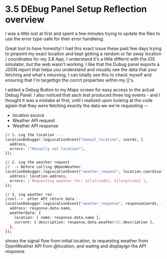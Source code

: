 # 3.5 DEbug Panel Setup Reflection overview

I was a little lost at first and spent a few minutes trying to update the files to use the error type-safe for their error handleing.

Great tool to have honeslty! I had this exact issue these past few days trying to pinpoint my exact location and kept getting a random or far away location / coordinates for my 3.8 App. I understand it's a little differnt with the iOS simulator, but the web wasn't working. I like that the Dubug panel exports a JSON report that helps you understand and visually see the data that your fetching and what's returning. I can totally see this to check myself and ensuring that I'm targettign the corrct properties within my []'s.

I added a Debug Button to my Maps screen for easy access to the actual Debug Panel. I also noticed that aach test produced three log events - and I thought it was a mistake at first, until I realized upon looking at the code agiain that they were fetching exaclty the data we we're requesting --

- location source
- Weather API request
- Weather API response

```bash
// 1. Log the location ---
locationDebugger.logLocationEvent("manual_location", coords, {
  address,
  errors: ["Manually set location"],
});

// 2. Log the weather request
// --> Before calling @OpenWeather
locationDebugger.logLocationEvent("weather_request", location.coordinates, {
  address: location.address,
  errors: [`Requesting weather for: ${latitude}, ${longitude}`],
});

// 3. Log weather res.
//onl-->  after API return data --
locationDebugger.logLocationEvent("weather_response", responseCoords, {
  address: response.data.name,
  weatherData: {
    location: { name: response.data.name },
    current: { description: response.data.weather[0].description },
  },
});
```

shows the signal flow from initial location, to requesting weather from OpenWeather API from @location, and waitng and displayign the API resposne.
